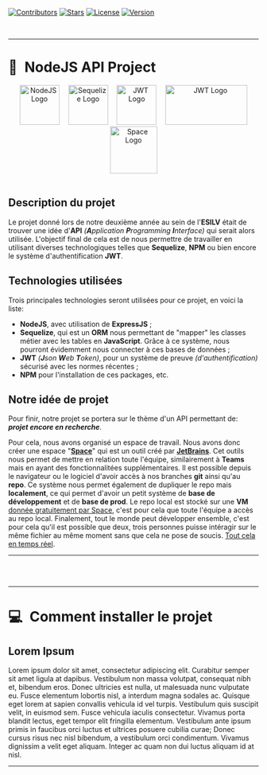<!-- Badges -->
[![Contributors][contributors-badge]][contributors-wlink]
[![Stars][stars-badge]][stars-wlink]
[![License][license-badge]][license-wlink]
[![Version][version-badge]][version-wlink]

<br>

<!-- Project's Part 01 Header -->
<hr>

# 👋 **NodeJS API Project**
<div align="center">
    <img src="https://i.ibb.co/jrqz45Y/NodeJS.png" alt="NodeJS Logo" width="80" height="80"> 
    <img src="https://i.ibb.co/m4QwyCM/Sequelize.png" alt="Sequelize Logo" 
    width="80" height="80"/> 
    <img src="https://i.ibb.co/rdNn0Lw/JWT.png" alt="JWT Logo" width="80" height="80"/> 
    <img src="https://i.ibb.co/cvHw3dy/NPM.png" alt="JWT Logo" width="165" height="80"/>
    <img src="https://i.ibb.co/bXBttxy/Space.png" alt="Space Logo" width="95" height="95">
</div>

<br>

<!-- Project's Part 01 Body -->
## **Description du projet**
Le projet donné lors de notre deuxième année au sein de l'**ESILV** était de trouver une idée d'**API** *(**A**pplication **P**rogramming **I**nterface)* qui serait alors utilisée. L'objectif final de cela est de nous permettre de travailler en utilisant diverses technologiques telles que **Sequelize**, **NPM** ou bien encore le système d'authentification **JWT**.

## **Technologies utilisées**
Trois principales technologies seront utilisées pour ce projet, en voici la liste:
- **NodeJS**, avec utilisation de **ExpressJS** ;
- **Sequelize**, qui est un **ORM** nous permettant de "mapper" les classes métier avec les tables en **JavaScript**. Grâce à ce système, nous pourront évidemment nous connecter à ces bases de données ;
- **JWT** *(**J**son **W**eb **T**oken)*, pour un système de preuve *(d'authentification)* sécurisé avec les normes récentes ;
- **NPM** pour l'installation de ces packages, etc.

## **Notre idée de projet**
Pour finir, notre projet se portera sur le thème d'un API permettant de: ***projet encore en recherche***.

Pour cela, nous avons organisé un espace de travail. Nous avons donc créer une espace "**[Space](https://www.jetbrains.com/fr-fr/space/)**" qui est un outil créé par **[JetBrains](https://www.jetbrains.com/)**. Cet outils nous permet de mettre en relation toute l'équipe, similairement à **Teams** mais en ayant des fonctionnalitées supplémentaires. Il est possible depuis le navigateur ou le logiciel d'avoir accès à nos branches **git** ainsi qu'au **repo**. Ce système nous permet également de dupliquer le repo mais **localement**, ce qui permet d'avoir un petit système de **base de développement** et de **base de prod**. Le repo local est stocké sur une **VM** <u>donnée gratuitement par Space</u>, c'est pour cela que toute l'équipe a accès au repo local. Finalement, tout le monde peut développer ensemble, c'est pour cela qu'il est possible que deux, trois personnes puisse intéragir sur le même fichier au même moment sans que cela ne pose de soucis. <u>Tout cela en temps réel</u>.
<hr>

<br>
<br>

<hr>

# 💻 **Comment installer le projet**

## **Lorem Ipsum**
Lorem ipsum dolor sit amet, consectetur adipiscing elit. Curabitur semper sit amet ligula at dapibus. Vestibulum non massa volutpat, consequat nibh et, bibendum eros. Donec ultricies est nulla, ut malesuada nunc vulputate eu. Fusce elementum lobortis nisl, a interdum magna sodales ac. Quisque eget lorem at sapien convallis vehicula id vel turpis. Vestibulum quis suscipit velit, in euismod sem. Fusce vehicula iaculis consectetur. Vivamus porta blandit lectus, eget tempor elit fringilla elementum. Vestibulum ante ipsum primis in faucibus orci luctus et ultrices posuere cubilia curae; Donec cursus risus nec nisl bibendum, a vestibulum orci condimentum. Vivamus dignissim a velit eget aliquam. Integer ac quam non dui luctus aliquam id at nisl.
<hr>
<br>

<!-- Markdown Badges Variables -->
[contributors-badge]: https://img.shields.io/github/contributors/Whiletruend/NodeJS_Project_BIN2.svg?style=for-the-badge
[contributors-wlink]: https://github.com/Whiletruend/NodeJS_Project_BIN2/graphs/contributors

[stars-badge]: https://img.shields.io/github/stars/Whiletruend/NodeJS_Project_BIN2.svg?style=for-the-badge
[stars-wlink]: https://github.com/Whiletruend/NodeJS_Project_BIN2/stargazers

[license-badge]: https://img.shields.io/github/license/Whiletruend/NodeJS_Project_BIN2.svg?style=for-the-badge
[license-wlink]: ttps://github.com/Whiletruend/NodeJS_Project_BIN2/blob/master/LICENSE.txt

[version-badge]: https://img.shields.io/badge/Version-v1.0.0-green?style=for-the-badge
[version-wlink]: https://github.com/Whiletruend/NodeJS_Project_BIN2